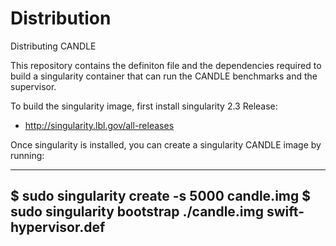 # Distribution
Distributing CANDLE

This repository contains the definiton file and the dependencies required to
build a singularity container that can run the CANDLE benchmarks and the supervisor. 


To build the singularity image, first install singularity 2.3 Release:

* http://singularity.lbl.gov/all-releases

Once singularity is installed, you can create a singularity CANDLE image by running:

----
$ sudo singularity create -s 5000 candle.img 
$ sudo singularity bootstrap ./candle.img swift-hypervisor.def 
----
